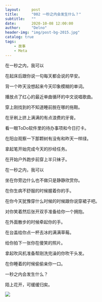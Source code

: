 ```yaml
---
layout:     post
title:      "002 一秒之内会发生什么？"
subtitle:   ""
date:       2020-10-08 12:00:00
author:     "Delno"
header-img: "img/post-bg-2015.jpg"
catalog: true
tags:
    - 故事
    - Meta
---
```




在一秒之内，我可以

在起床后跟你说一句每天都会说的早安。

背一个昨天没想起来今天印象模糊的单词。

播放点了红心的最近单曲循环的中文说唱歌曲。

穿上刚找到的不知道睡前脱在哪的拖鞋。

在牙刷上挤上满满的有点浪费的牙膏。

看一眼ToDo软件里的待办事项和今日打卡。

在阳台观察一下那颗树有没有和昨天一样绿。

拿起笔开始完成今天的抄经任务。

在开始户外跑步前穿上半只袜子。



在一秒之内，我可以

坐在你旁边什么也不做只是静静欣赏你。

在你生病不舒服的时候握着你的手。

在你今天犹豫穿什么时候的时候跟你说穿裙子吧。

对你笑着然后张开双手准备给你一个拥抱。

在外面散步的时候牵起你的手。

在台盖给你点一杯去冰的满满草莓。

给你拍下一张你在傻笑的照片。

拿起吹风机准备帮刚洗完澡的你吹干头发。

在你睡着的时候偷偷亲你一口。



一秒之内会发生什么？

陌上花开，可缓缓归矣。



<img src="https://realrick.github.io/img/post-642-002.jpeg" align="middle">

